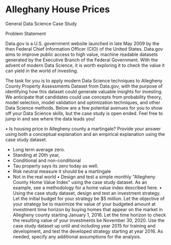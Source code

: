 # Alleghany House Prices

General Data Science Case Study

Problem Statement

Data.gov is a U.S. government website launched in late May 2009 by the then Federal Chief Information Officer (CIO) of the United States. Data.gov aims to improve public access to high value, machine readable datasets generated by the Executive Branch of the Federal Government. With the advent of modern Data Science, it is worth exploring it to check the value it can yield in the world of investing.

The task for you is to apply modern Data Science techniques to Allegheny County Property Assessments Dataset from Data.gov, with the purpose of identifying how this dataset could generate valuable insights for investing. We anticipate that candidates could use concepts from probability theory, model selection, model validation and optimization techniques, and other Data Science methods. Below are a few potential avenues for you to show off your Data Science skills, but the case study is open ended. Feel free to jump in and see where the data leads you!

•	Is housing price in Allegheny county a martingale? Provide your answer using both a conceptual explanation and an empirical explanation using the case study dataset.
-	Long term average zero.	
-	Standing at 20th year, 
-	Conditional and non-conditional
-	Tau property says its zero today as well. 
-	Risk neutral measure it should be a martingale 
-	Not in the real world
•	Design and test a simple monthly "Allegheny County Home Value Index" using the case study dataset. As an example, see a methodology for a home value index described here.
•	Using the case study dataset, design and test an investment strategy. Let the initial budget for your strategy be $5 million. Let the objective of your strategy be to maximize the value of your budgeted amount at investment time horizon by buying homes that appear on the market in Allegheny county starting January 1, 2016. Let the time horizon to check the resulting value of your investments be November 30, 2020. Use the case study dataset up until and including year 2015 for training and development, and test the developed strategy starting at year 2016. As needed, specify any additional assumptions for the analysis.

